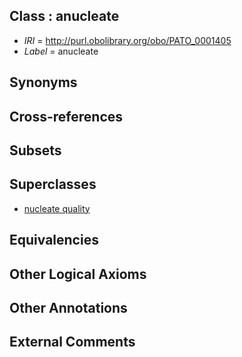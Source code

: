 
## Class : anucleate

 * *IRI* = http://purl.obolibrary.org/obo/PATO_0001405
 * *Label* = anucleate

## Synonyms


## Cross-references


## Subsets


## Superclasses

 * [nucleate quality](../../PATO/04/PATO_0001404.md)

## Equivalencies


## Other Logical Axioms


## Other Annotations


## External Comments

